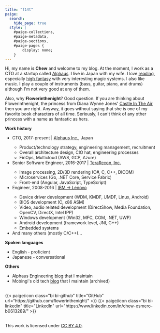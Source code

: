 ```yaml
---
title: "f14t"
paige:
  search:
    hide_page: true
  style: |
    #paige-collections,
    #paige-metadata,
    #paige-sections,
    #paige-pages {
        display: none;
    }
---
```


<div class="container-fluid">
    <div class="justify-content-center row">
        <div class="col col-auto col-lg-7 px-0">
            <p class="text-left">
            Hi, my name is <b>Chew</b> and welcome to my blog. At the moment, I work as a CTO at a startup called <a href="https://alphaus.cloud/">Alphaus</a>. I live in Japan with my wife. I love <a href="/bookshelf/">reading</a>, especially <a href="https://en.wikipedia.org/wiki/High_fantasy">high fantasy</a> with very interesting magic systems. I also like music. I play a couple of instruments (bass, guitar, piano, and drums) although I'm not very good at any of them.
            </p>
            <p>
            Also, why <b>Flowerinthenight</b>? Good question. If you are thinking about Flowerinthenight, the princess from Diana Wynne Jones' <a href="https://en.wikipedia.org/wiki/Castle_in_the_Air_(novel)">Castle In The Air</a>, then you are right. Anyway, it goes without saying that she is one of my favorite book characters of all time. Seriously, I can't think of any other princess with a name as fantastic as hers.
            </p>
            <p>
            <b>Work history</b>
            <ul>
                <li>CTO, 2017-present &#124; <a href="https://alphaus.cloud/">Alphaus Inc.</a>, Japan</li>
                <ul>
                    <li>Product/technology strategy, engineering management, recruitment</li>
                    <li>Overall architecture design, CIO hat, engineering processes</li>
                    <li>FinOps, Multicloud (AWS, GCP, Azure)</li>
                </ul>
                <li>Senior Software Engineer, 2016-2017 &#124; <a href="http://www.terarecon.com/">TeraRecon, Inc.</a></li>
                <ul>
                    <li>Image processing, 2D/3D rendering (C#, C, C++, DICOM)</li>
                    <li>Microservices (Go, .NET Core, Service Fabric)</li>
                    <li>Front-end (Angular, JavaScript, TypeScript)</li>
                </ul>
                <li>Engineer, 2008-2016 &#124; <a href="https://en.wikipedia.org/wiki/Acquisition_of_the_IBM_PC_business_by_Lenovo">IBM -> Lenovo</a></li>
                <ul>
                    <li>Device driver development (WDM, KMDF, UMDF, Linux, Android)</li>
                    <li>BIOS development (C, x86 ASM)</li>
                    <li>Video, audio related development (DirectShow, Media Foundation, OpenCV, DirectX, Intel IPP)</li>
                    <li>Windows development (Win32, MFC, COM, .NET, UWP)</li>
                    <li>Android development (framework level, JNI, C++)</li>
                    <li>Embedded systems</li>
                </ul>
                <li>And many others (mostly C/C++)...</li>
            </ul>
            </p>
            <p>
            <b>Spoken languages</b>
            <ul>
                <li>English - proficient</li>
                <li>Japanese - conversational</li>
            </ul>
            </p>
            <p>
            <b>Others</b>
            <ul>
                <li>Alphaus Engineering <a href="https://labs.alphaus.cloud/blog/">blog</a> that I maintain</li>
                <li>Mobingi's old tech <a href="https://tech.mobingi.com/">blog</a> that I maintain (archived)</li>
            </ul>
            </p>
        </div>
    </div>
</div>

<br>

<div class="column-gap-3 d-flex display-6 justify-content-center mb-3">
    {{< paige/icon class="bi bi-github" title="GitHub" url="https://github.com/flowerinthenight/" >}}
    {{< paige/icon class="bi bi-linkedin" title="LinkedIn" url="https://www.linkedin.com/in/chew-esmero-b0613289/" >}}
</div>

<br>

<p class="text-center">
    This work is licensed under <a class="lead" href="https://creativecommons.org/licenses/by/4.0/">CC BY 4.0</a>.
</p>

